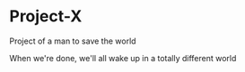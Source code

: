 # Project-X
Project of a man to save the world

When we're done, we'll all wake up in a totally different world
